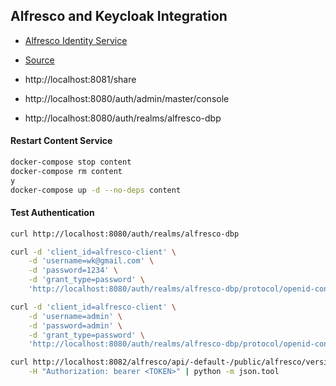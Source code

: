 ## Alfresco and Keycloak Integration

- [Alfresco Identity Service](https://community.alfresco.com/people/gravitonian/blog/2018/07/17/getting-started-with-alfresco-identity-service-ea-keycloak)
- [Source](https://github.com/gravitonian/alfresco-dbp-keycloak-integration)

- http://localhost:8081/share
- http://localhost:8080/auth/admin/master/console
- http://localhost:8080/auth/realms/alfresco-dbp

#### Restart Content Service

```bash
docker-compose stop content
docker-compose rm content
y
docker-compose up -d --no-deps content
```

#### Test Authentication

```bash
curl http://localhost:8080/auth/realms/alfresco-dbp

curl -d 'client_id=alfresco-client' \
    -d 'username=wk@gmail.com' \
    -d 'password=1234' \
    -d 'grant_type=password' \
    'http://localhost:8080/auth/realms/alfresco-dbp/protocol/openid-connect/token' | python -m json.tool

curl -d 'client_id=alfresco-client' \
    -d 'username=admin' \
    -d 'password=admin' \
    -d 'grant_type=password' \
    'http://localhost:8080/auth/realms/alfresco-dbp/protocol/openid-connect/token' | python -m json.tool
```

```bash
curl http://localhost:8082/alfresco/api/-default-/public/alfresco/versions/1/nodes/-root-/children \
    -H "Authorization: bearer <TOKEN>" | python -m json.tool
```